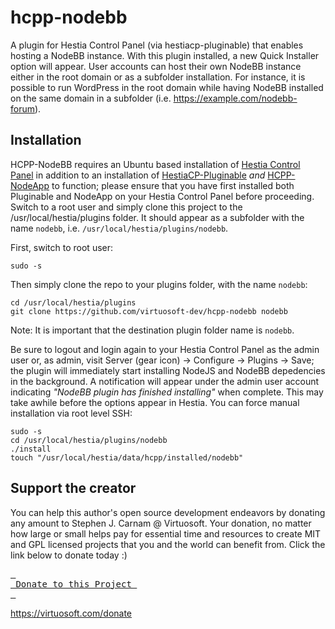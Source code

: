 # hcpp-nodebb
A plugin for Hestia Control Panel (via hestiacp-pluginable) that enables hosting a NodeBB instance.
With this plugin installed, a new Quick Installer option will appear. User accounts can host their own NodeBB instance either in the root domain or as a subfolder installation. For instance, it is possible to run WordPress in the root domain while having NodeBB installed on the same domain in a subfolder (i.e. https://example.com/nodebb-forum).

## Installation
HCPP-NodeBB requires an Ubuntu based installation of [Hestia Control Panel](https://hestiacp.com) in addition to an installation of [HestiaCP-Pluginable](https://github.com/virtuosoft-dev/hestiacp-pluginable) *and* [HCPP-NodeApp](https://github.com/virtuosoft-dev/hcpp-nodeapp) to function; please ensure that you have first installed both Pluginable and NodeApp on your Hestia Control Panel before proceeding. Switch to a root user and simply clone this project to the /usr/local/hestia/plugins folder. It should appear as a subfolder with the name `nodebb`, i.e. `/usr/local/hestia/plugins/nodebb`.

First, switch to root user:
```
sudo -s
```

Then simply clone the repo to your plugins folder, with the name `nodebb`:

```
cd /usr/local/hestia/plugins
git clone https://github.com/virtuosoft-dev/hcpp-nodebb nodebb
```

Note: It is important that the destination plugin folder name is `nodebb`.

Be sure to logout and login again to your Hestia Control Panel as the admin user or, as admin, visit Server (gear icon) -> Configure -> Plugins -> Save; the plugin will immediately start installing NodeJS and NodeBB depedencies in the background. A notification will appear under the admin user account indicating *"NodeBB plugin has finished installing"* when complete. This may take awhile before the options appear in Hestia. You can force manual installation via root level SSH:

```
sudo -s
cd /usr/local/hestia/plugins/nodebb
./install
touch "/usr/local/hestia/data/hcpp/installed/nodebb"
```

## Support the creator
You can help this author's open source development endeavors by donating any amount to Stephen J. Carnam @ Virtuosoft. Your donation, no matter how large or small helps pay for essential time and resources to create MIT and GPL licensed projects that you and the world can benefit from. Click the link below to donate today :)
<div>
         

[<kbd> <br> Donate to this Project <br> </kbd>][KBD]


</div>


<!---------------------------------------------------------------------------->

[KBD]: https://virtuosoft.com/donate

https://virtuosoft.com/donate
